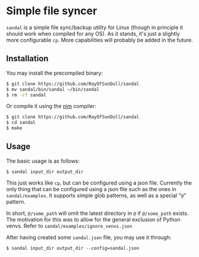 # Simple file syncer

``sandal`` is a simple file sync/backup utility for Linux (though in principle it should work when compiled for any OS). As it stands, it's just a slightly more configurable ``cp``. More capabilities will probably be added in the future.

## Installation
You may install the precompiled binary:
```sh
$ git clone https://github.com/RayOfSunDull/sandal
$ mv sandal/bin/sandal ~/bin/sandal
$ rm -rf sandal
```
Or compile it using the [nim](https://nim-lang.org/) compiler:
```sh
$ git clone https://github.com/RayOfSunDull/sandal
$ cd sandal
$ make
```

## Usage
The basic usage is as follows:
```
$ sandal input_dir output_dir
```
This just works like ``cp``, but can be configured using a json file. Currently the only thing that can be configured using a json file such as the ones in `sandal/examples`. It supports simple glob patterns, as well as a special "`@`" pattern. 

In short, `@/some_path` will omit the latest directory in `@` if `@/some_path` exists. The motivation for this was to allow for the general exclusion of Python venvs. Refer to `sandal/examples/ignore_venvs.json`

After having created some `sandal.json` file, you may use it through:

```
$ sandal input_dir output_dir --config=sandal.json
```